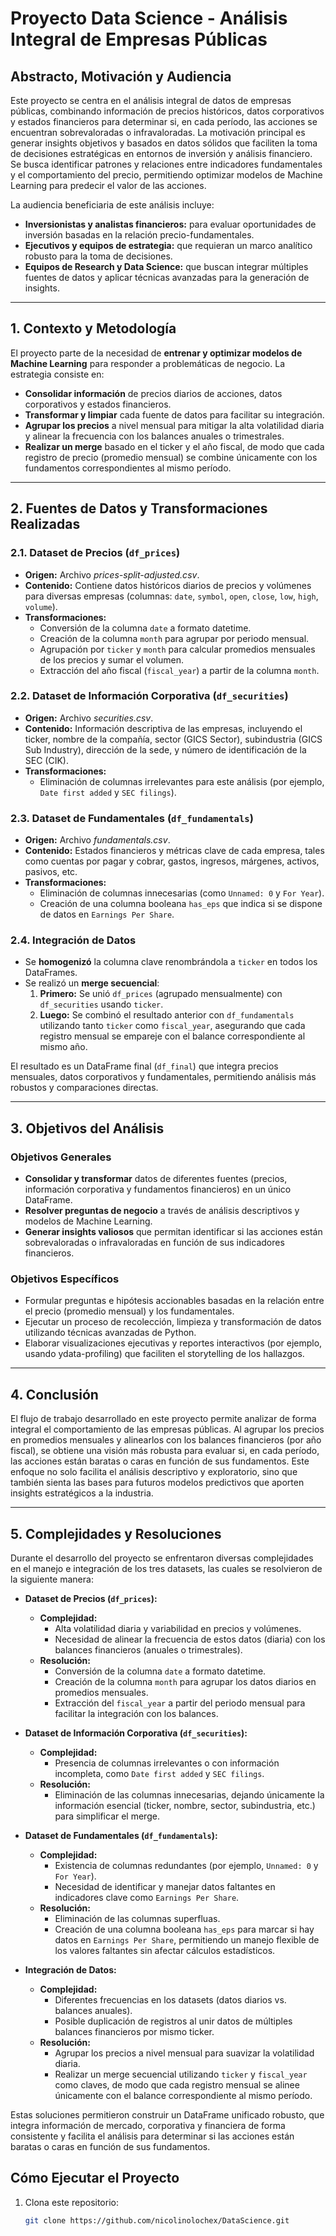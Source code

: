 # Proyecto Data Science - Análisis Integral de Empresas Públicas

## Abstracto, Motivación y Audiencia

Este proyecto se centra en el análisis integral de datos de empresas públicas, combinando información de precios históricos, datos corporativos y estados financieros para determinar si, en cada período, las acciones se encuentran sobrevaloradas o infravaloradas. La motivación principal es generar insights objetivos y basados en datos sólidos que faciliten la toma de decisiones estratégicas en entornos de inversión y análisis financiero. Se busca identificar patrones y relaciones entre indicadores fundamentales y el comportamiento del precio, permitiendo optimizar modelos de Machine Learning para predecir el valor de las acciones.

La audiencia beneficiaria de este análisis incluye:
- **Inversionistas y analistas financieros:** para evaluar oportunidades de inversión basadas en la relación precio-fundamentales.
- **Ejecutivos y equipos de estrategia:** que requieran un marco analítico robusto para la toma de decisiones.
- **Equipos de Research y Data Science:** que buscan integrar múltiples fuentes de datos y aplicar técnicas avanzadas para la generación de insights.


---

## 1. Contexto y Metodología

El proyecto parte de la necesidad de **entrenar y optimizar modelos de Machine Learning** para responder a problemáticas de negocio. La estrategia consiste en:
- **Consolidar información** de precios diarios de acciones, datos corporativos y estados financieros.
- **Transformar y limpiar** cada fuente de datos para facilitar su integración.
- **Agrupar los precios** a nivel mensual para mitigar la alta volatilidad diaria y alinear la frecuencia con los balances anuales o trimestrales.
- **Realizar un merge** basado en el ticker y el año fiscal, de modo que cada registro de precio (promedio mensual) se combine únicamente con los fundamentos correspondientes al mismo período.

---

## 2. Fuentes de Datos y Transformaciones Realizadas

### 2.1. Dataset de Precios (`df_prices`)
- **Origen:** Archivo *prices-split-adjusted.csv*.
- **Contenido:** Contiene datos históricos diarios de precios y volúmenes para diversas empresas (columnas: `date`, `symbol`, `open`, `close`, `low`, `high`, `volume`).
- **Transformaciones:**  
  - Conversión de la columna `date` a formato datetime.
  - Creación de la columna `month` para agrupar por periodo mensual.
  - Agrupación por `ticker` y `month` para calcular promedios mensuales de los precios y sumar el volumen.
  - Extracción del año fiscal (`fiscal_year`) a partir de la columna `month`.

### 2.2. Dataset de Información Corporativa (`df_securities`)
- **Origen:** Archivo *securities.csv*.
- **Contenido:** Información descriptiva de las empresas, incluyendo el ticker, nombre de la compañía, sector (GICS Sector), subindustria (GICS Sub Industry), dirección de la sede, y número de identificación de la SEC (CIK).
- **Transformaciones:**  
  - Eliminación de columnas irrelevantes para este análisis (por ejemplo, `Date first added` y `SEC filings`).

### 2.3. Dataset de Fundamentales (`df_fundamentals`)
- **Origen:** Archivo *fundamentals.csv*.
- **Contenido:** Estados financieros y métricas clave de cada empresa, tales como cuentas por pagar y cobrar, gastos, ingresos, márgenes, activos, pasivos, etc.
- **Transformaciones:**  
  - Eliminación de columnas innecesarias (como `Unnamed: 0` y `For Year`).
  - Creación de una columna booleana `has_eps` que indica si se dispone de datos en `Earnings Per Share`.

### 2.4. Integración de Datos
- Se **homogenizó** la columna clave renombrándola a `ticker` en todos los DataFrames.
- Se realizó un **merge secuencial**:
  1. **Primero:** Se unió `df_prices` (agrupado mensualmente) con `df_securities` usando `ticker`.
  2. **Luego:** Se combinó el resultado anterior con `df_fundamentals` utilizando tanto `ticker` como `fiscal_year`, asegurando que cada registro mensual se empareje con el balance correspondiente al mismo año.

El resultado es un DataFrame final (`df_final`) que integra precios mensuales, datos corporativos y fundamentales, permitiendo análisis más robustos y comparaciones directas.

---

## 3. Objetivos del Análisis

### Objetivos Generales
- **Consolidar y transformar** datos de diferentes fuentes (precios, información corporativa y fundamentos financieros) en un único DataFrame.
- **Resolver preguntas de negocio** a través de análisis descriptivos y modelos de Machine Learning.
- **Generar insights valiosos** que permitan identificar si las acciones están sobrevaloradas o infravaloradas en función de sus indicadores financieros.

### Objetivos Específicos
- Formular preguntas e hipótesis accionables basadas en la relación entre el precio (promedio mensual) y los fundamentales.
- Ejecutar un proceso de recolección, limpieza y transformación de datos utilizando técnicas avanzadas de Python.
- Elaborar visualizaciones ejecutivas y reportes interactivos (por ejemplo, usando ydata-profiling) que faciliten el storytelling de los hallazgos.

---





## 4. Conclusión

El flujo de trabajo desarrollado en este proyecto permite analizar de forma integral el comportamiento de las empresas públicas. Al agrupar los precios en promedios mensuales y alinearlos con los balances financieros (por año fiscal), se obtiene una visión más robusta para evaluar si, en cada período, las acciones están baratas o caras en función de sus fundamentos. Este enfoque no solo facilita el análisis descriptivo y exploratorio, sino que también sienta las bases para futuros modelos predictivos que aporten insights estratégicos a la industria.

---
## 5. Complejidades y Resoluciones

Durante el desarrollo del proyecto se enfrentaron diversas complejidades en el manejo e integración de los tres datasets, las cuales se resolvieron de la siguiente manera:

- **Dataset de Precios (`df_prices`):**
  - **Complejidad:**  
    - Alta volatilidad diaria y variabilidad en precios y volúmenes.
    - Necesidad de alinear la frecuencia de estos datos (diaria) con los balances financieros (anuales o trimestrales).
  - **Resolución:**  
    - Conversión de la columna `date` a formato datetime.
    - Creación de la columna `month` para agrupar los datos diarios en promedios mensuales.
    - Extracción del `fiscal_year` a partir del periodo mensual para facilitar la integración con los balances.

- **Dataset de Información Corporativa (`df_securities`):**
  - **Complejidad:**  
    - Presencia de columnas irrelevantes o con información incompleta, como `Date first added` y `SEC filings`.
  - **Resolución:**  
    - Eliminación de las columnas innecesarias, dejando únicamente la información esencial (ticker, nombre, sector, subindustria, etc.) para simplificar el merge.

- **Dataset de Fundamentales (`df_fundamentals`):**
  - **Complejidad:**  
    - Existencia de columnas redundantes (por ejemplo, `Unnamed: 0` y `For Year`).
    - Necesidad de identificar y manejar datos faltantes en indicadores clave como `Earnings Per Share`.
  - **Resolución:**  
    - Eliminación de las columnas superfluas.
    - Creación de una columna booleana `has_eps` para marcar si hay datos en `Earnings Per Share`, permitiendo un manejo flexible de los valores faltantes sin afectar cálculos estadísticos.

- **Integración de Datos:**
  - **Complejidad:**  
    - Diferentes frecuencias en los datasets (datos diarios vs. balances anuales).
    - Posible duplicación de registros al unir datos de múltiples balances financieros por mismo ticker.
  - **Resolución:**  
    - Agrupar los precios a nivel mensual para suavizar la volatilidad diaria.
    - Realizar un merge secuencial utilizando `ticker` y `fiscal_year` como claves, de modo que cada registro mensual se alinee únicamente con el balance correspondiente al mismo período.

Estas soluciones permitieron construir un DataFrame unificado robusto, que integra información de mercado, corporativa y financiera de forma consistente y facilita el análisis para determinar si las acciones están baratas o caras en función de sus fundamentos.


## Cómo Ejecutar el Proyecto

1. Clona este repositorio:
   ```bash
   git clone https://github.com/nicolinolochex/DataScience.git


